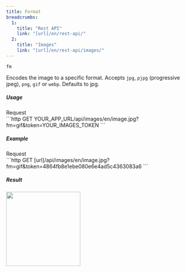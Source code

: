 ```yaml
---
title: Format
breadcrumbs:
  1:
    title: "Rest API"
    link: "[url]/en/rest-api/"
  2:
    title: "Images"
    link: "[url]/en/rest-api/images/"
---
```


`fm`

Encodes the image to a specific format. Accepts `jpg`, `pjpg` (progressive jpeg), `png`, `gif` or `webp`. Defaults to jpg.

##### Usage

<div class="file-header">Request</div>
```http
GET YOUR_APP_URL/api/images/en/image.jpg?fm=gif&token=YOUR_IMAGES_TOKEN
```

##### Example

<div class="file-header">Request</div>
```http
GET [url]/api/images/en/image.jpg?fm=gif&token=4864fb8e1ebe080e6e4ad5c4363083a6
```

##### Result

<img width="200" class="inline" src="[url]/api/images/en/image.jpg?fm=gif&token=4864fb8e1ebe080e6e4ad5c4363083a6">
